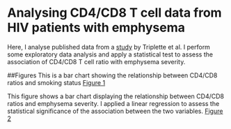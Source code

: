 # Analysing CD4/CD8 T cell data from HIV patients with emphysema

Here, I analyse published data from a [study](https://www.ncbi.nlm.nih.gov/pmc/articles/PMC5266287/) by Triplette et al. I perform some exploratory data analysis and apply a statistical test to assess the association of CD4/CD8 T cell ratio with emphysema severity.

##Figures
This is a bar chart showing the relationship between CD4/CD8 ratios and smoking status
[Figure 1](figures/smoker_chart.png)

This figure shows a bar chart displaying the relationship between CD4/CD8 ratios and emphysema severity. I applied a linear regression to assess the statistical significance of the association between the two variables.
[Figure 2](figures/CD4CD8_emphysema.png)
